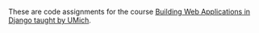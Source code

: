 These are code assignments for the course [Building Web Applications in Django taught by UMich](https://coursera.org/share/978b3b2c241068fe83c94efe35b2b7c8).
